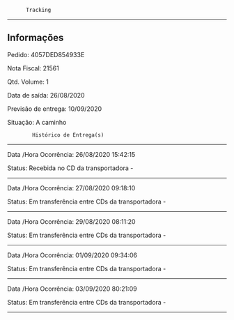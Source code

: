           Tracking 
-------------------------------------------------------------
Informações
-------------------------------------------------------------
Pedido: 4057DED854933E 

Nota Fiscal: 21561

Qtd. Volume: 1

Data de saída: 26/08/2020

Previsão de entrega: 10/09/2020  

Situação: A caminho

            Histórico de Entrega(s)
-------------------------------------------------------------
Data /Hora Ocorrência: 26/08/2020 15:42:15

Status: Recebida no CD da transportadora -

-------------------------------------------------------------
Data /Hora Ocorrência: 27/08/2020 09:18:10

Status: Em transferência entre CDs da transportadora -

-------------------------------------------------------------
Data /Hora Ocorrência: 29/08/2020 08:11:20

Status: Em transferência entre CDs da transportadora -

-------------------------------------------------------------
Data /Hora Ocorrência: 01/09/2020 09:34:06

Status: Em transferência entre CDs da transportadora -

-------------------------------------------------------------
Data /Hora Ocorrência: 03/09/2020 80:21:09

Status: Em transferência entre CDs da transportadora -

-------------------------------------------------------------
